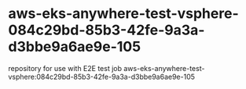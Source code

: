 # aws-eks-anywhere-test-vsphere-084c29bd-85b3-42fe-9a3a-d3bbe9a6ae9e-105
repository for use with E2E test job aws-eks-anywhere-test-vsphere:084c29bd-85b3-42fe-9a3a-d3bbe9a6ae9e-105
